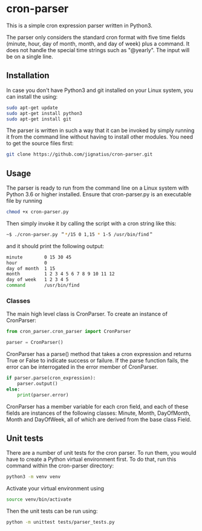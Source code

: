# cron-parser

This is a simple cron expression parser written in Python3.

The parser only considers the standard cron format with five time fields (minute, hour, day of month, month, and day of
week) plus a command. It does not handle the special time strings such as "@yearly". The input will be on a single line.

## Installation
In case you don't have Python3 and git installed on your Linux system, you can install the using:
```bash
sudo apt-get update
sudo apt-get install python3
sudo apt-get install git
```
The parser is written in such a way that it can be invoked by simply running it from the command line without having to 
install other modules. You need to get the source files first:
```bash
git clone https://github.com/jignatius/cron-parser.git
```

## Usage
The parser is ready to run from the command line on a Linux system with Python 3.6 or higher installed.
Ensure that cron-parser.py is an executable file by running
```bash
chmod +x cron-parser.py
```
Then simply invoke it by calling the script with a cron string like this:
```bash
~$ ./cron-parser.py ＂*/15 0 1,15 * 1-5 /usr/bin/find＂
```
and it should print the following output:
```bash
minute        0 15 30 45
hour          0
day of month  1 15
month         1 2 3 4 5 6 7 8 9 10 11 12
day of week   1 2 3 4 5
command       /usr/bin/find
```
### Classes
The main high level class is CronParser. To create an instance of CronParser:
```python
from cron_parser.cron_parser import CronParser

parser = CronParser()
```
CronParser has a parse() method that takes a cron expression and returns True or False to indicate success or failure.
If the parse function fails, the error can be interrogated in the error member of CronParser.
```python
if parser.parse(cron_expression):
    parser.output()
else:
    print(parser.error)
```
CronParser has a member variable for each cron field, and each of these fields are instances of the following classes:
Minute, Month, DayOfMonth, Month and DayOfWeek, all of which are derived from the base class Field.
## Unit tests
There are a number of unit tests for the cron parser. To run them, you would have to create a Python virtual
environment first. To do that, run this command within the cron-parser directory:
```bash
python3 -m venv venv
```
Activate your virtual environment using
```bash
source venv/bin/activate
```
Then the unit tests can be run using:
```bash
python -m unittest tests/parser_tests.py
```
